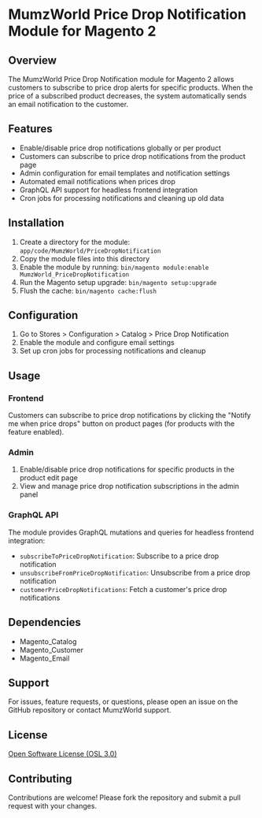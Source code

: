 # MumzWorld Price Drop Notification Module for Magento 2

## Overview

The MumzWorld Price Drop Notification module for Magento 2 allows customers to subscribe to price drop alerts for specific products. When the price of a subscribed product decreases, the system automatically sends an email notification to the customer.

## Features

- Enable/disable price drop notifications globally or per product
- Customers can subscribe to price drop notifications from the product page
- Admin configuration for email templates and notification settings
- Automated email notifications when prices drop
- GraphQL API support for headless frontend integration
- Cron jobs for processing notifications and cleaning up old data

## Installation

1. Create a directory for the module: `app/code/MumzWorld/PriceDropNotification`
2. Copy the module files into this directory
3. Enable the module by running: `bin/magento module:enable MumzWorld_PriceDropNotification`
4. Run the Magento setup upgrade: `bin/magento setup:upgrade`
5. Flush the cache: `bin/magento cache:flush`

## Configuration

1. Go to Stores > Configuration > Catalog > Price Drop Notification
2. Enable the module and configure email settings
3. Set up cron jobs for processing notifications and cleanup

## Usage

### Frontend

Customers can subscribe to price drop notifications by clicking the "Notify me when price drops" button on product pages (for products with the feature enabled).

### Admin

1. Enable/disable price drop notifications for specific products in the product edit page
2. View and manage price drop notification subscriptions in the admin panel

### GraphQL API

The module provides GraphQL mutations and queries for headless frontend integration:

- `subscribeToPriceDropNotification`: Subscribe to a price drop notification
- `unsubscribeFromPriceDropNotification`: Unsubscribe from a price drop notification
- `customerPriceDropNotifications`: Fetch a customer's price drop notifications

## Dependencies

- Magento_Catalog
- Magento_Customer
- Magento_Email

## Support

For issues, feature requests, or questions, please open an issue on the GitHub repository or contact MumzWorld support.

## License

[Open Software License (OSL 3.0)](https://opensource.org/licenses/OSL-3.0)

## Contributing

Contributions are welcome! Please fork the repository and submit a pull request with your changes.